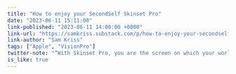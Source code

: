 ```yaml
---
title: "How to enjoy your SecondSelf Skinset Pro"
date: "2023-06-11 15:11:00"
link-published: "2023-06-11 14:00:00 +0000"
link-url: "https://samkriss.substack.com/p/how-to-enjoy-your-secondself-skinset"
link-author: "Sam Kriss"
tags: ["Apple", "VisionPro"]
twitter-note: "“With Skinset Pro, you are the screen on which your world is scattered. You are the invisible streams of data that pour through the sky like angels. You are in everything. You have become similar to yourself, spread wide across the universal sea of resemblance.”"
is_like: true
---
```


